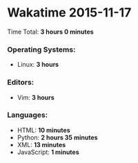 # Wakatime 2015-11-17

Time Total: **3 hours 0 minutes**

### Operating Systems:
- Linux: **3 hours** 

### Editors:
- Vim: **3 hours** 

### Languages:
- HTML: **10 minutes** 
- Python: **2 hours 35 minutes** 
- XML: **13 minutes** 
- JavaScript: **1 minutes** 

